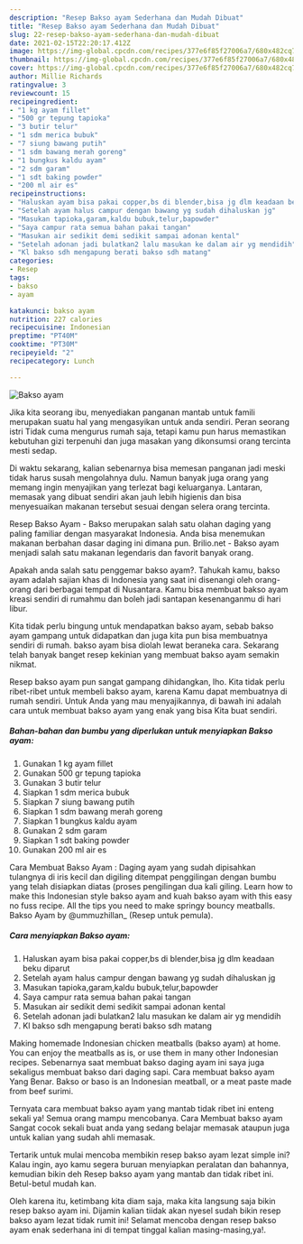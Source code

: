 ```yaml
---
description: "Resep Bakso ayam Sederhana dan Mudah Dibuat"
title: "Resep Bakso ayam Sederhana dan Mudah Dibuat"
slug: 22-resep-bakso-ayam-sederhana-dan-mudah-dibuat
date: 2021-02-15T22:20:17.412Z
image: https://img-global.cpcdn.com/recipes/377e6f85f27006a7/680x482cq70/bakso-ayam-foto-resep-utama.jpg
thumbnail: https://img-global.cpcdn.com/recipes/377e6f85f27006a7/680x482cq70/bakso-ayam-foto-resep-utama.jpg
cover: https://img-global.cpcdn.com/recipes/377e6f85f27006a7/680x482cq70/bakso-ayam-foto-resep-utama.jpg
author: Millie Richards
ratingvalue: 3
reviewcount: 15
recipeingredient:
- "1 kg ayam fillet"
- "500 gr tepung tapioka"
- "3 butir telur"
- "1 sdm merica bubuk"
- "7 siung bawang putih"
- "1 sdm bawang merah goreng"
- "1 bungkus kaldu ayam"
- "2 sdm garam"
- "1 sdt baking powder"
- "200 ml air es"
recipeinstructions:
- "Haluskan ayam bisa pakai copper,bs di blender,bisa jg dlm keadaan beku diparut"
- "Setelah ayam halus campur dengan bawang yg sudah dihaluskan jg"
- "Masukan tapioka,garam,kaldu bubuk,telur,bapowder"
- "Saya campur rata semua bahan pakai tangan"
- "Masukan air sedikit demi sedikit sampai adonan kental"
- "Setelah adonan jadi bulatkan2 lalu masukan ke dalam air yg mendidih"
- "Kl bakso sdh mengapung berati bakso sdh matang"
categories:
- Resep
tags:
- bakso
- ayam

katakunci: bakso ayam 
nutrition: 227 calories
recipecuisine: Indonesian
preptime: "PT40M"
cooktime: "PT30M"
recipeyield: "2"
recipecategory: Lunch

---
```



![Bakso ayam](https://img-global.cpcdn.com/recipes/377e6f85f27006a7/680x482cq70/bakso-ayam-foto-resep-utama.jpg)

Jika kita seorang ibu, menyediakan panganan mantab untuk famili merupakan suatu hal yang mengasyikan untuk anda sendiri. Peran seorang istri Tidak cuma mengurus rumah saja, tetapi kamu pun harus memastikan kebutuhan gizi terpenuhi dan juga masakan yang dikonsumsi orang tercinta mesti sedap.

Di waktu  sekarang, kalian sebenarnya bisa memesan panganan jadi meski tidak harus susah mengolahnya dulu. Namun banyak juga orang yang memang ingin menyajikan yang terlezat bagi keluarganya. Lantaran, memasak yang dibuat sendiri akan jauh lebih higienis dan bisa menyesuaikan makanan tersebut sesuai dengan selera orang tercinta. 

Resep Bakso Ayam - Bakso merupakan salah satu olahan daging yang paling familiar dengan masyarakat Indonesia. Anda bisa menemukan makanan berbahan dasar daging ini dimana pun. Brilio.net - Bakso ayam menjadi salah satu makanan legendaris dan favorit banyak orang.

Apakah anda salah satu penggemar bakso ayam?. Tahukah kamu, bakso ayam adalah sajian khas di Indonesia yang saat ini disenangi oleh orang-orang dari berbagai tempat di Nusantara. Kamu bisa membuat bakso ayam kreasi sendiri di rumahmu dan boleh jadi santapan kesenanganmu di hari libur.

Kita tidak perlu bingung untuk mendapatkan bakso ayam, sebab bakso ayam gampang untuk didapatkan dan juga kita pun bisa membuatnya sendiri di rumah. bakso ayam bisa diolah lewat beraneka cara. Sekarang telah banyak banget resep kekinian yang membuat bakso ayam semakin nikmat.

Resep bakso ayam pun sangat gampang dihidangkan, lho. Kita tidak perlu ribet-ribet untuk membeli bakso ayam, karena Kamu dapat membuatnya di rumah sendiri. Untuk Anda yang mau menyajikannya, di bawah ini adalah cara untuk membuat bakso ayam yang enak yang bisa Kita buat sendiri.

<!--inarticleads1-->

##### Bahan-bahan dan bumbu yang diperlukan untuk menyiapkan Bakso ayam:

1. Gunakan 1 kg ayam fillet
1. Gunakan 500 gr tepung tapioka
1. Gunakan 3 butir telur
1. Siapkan 1 sdm merica bubuk
1. Siapkan 7 siung bawang putih
1. Siapkan 1 sdm bawang merah goreng
1. Siapkan 1 bungkus kaldu ayam
1. Gunakan 2 sdm garam
1. Siapkan 1 sdt baking powder
1. Gunakan 200 ml air es


Cara Membuat Bakso Ayam : Daging ayam yang sudah dipisahkan tulangnya di iris kecil dan digiling ditempat penggilingan dengan bumbu yang telah disiapkan diatas (proses pengilingan dua kali giling. Learn how to make this Indonesian style bakso ayam and kuah bakso ayam with this easy no fuss recipe. All the tips you need to make springy bouncy meatballs. Bakso Ayam by @ummuzhillan_ (Resep untuk pemula). 

<!--inarticleads2-->

##### Cara menyiapkan Bakso ayam:

1. Haluskan ayam bisa pakai copper,bs di blender,bisa jg dlm keadaan beku diparut
1. Setelah ayam halus campur dengan bawang yg sudah dihaluskan jg
1. Masukan tapioka,garam,kaldu bubuk,telur,bapowder
1. Saya campur rata semua bahan pakai tangan
1. Masukan air sedikit demi sedikit sampai adonan kental
1. Setelah adonan jadi bulatkan2 lalu masukan ke dalam air yg mendidih
1. Kl bakso sdh mengapung berati bakso sdh matang


Making homemade Indonesian chicken meatballs (bakso ayam) at home. You can enjoy the meatballs as is, or use them in many other Indonesian recipes. Sebenarnya saat membuat bakso daging ayam ini saya juga sekaligus membuat bakso dari daging sapi. Cara membuat bakso ayam Yang Benar. Bakso or baso is an Indonesian meatball, or a meat paste made from beef surimi. 

Ternyata cara membuat bakso ayam yang mantab tidak ribet ini enteng sekali ya! Semua orang mampu mencobanya. Cara Membuat bakso ayam Sangat cocok sekali buat anda yang sedang belajar memasak ataupun juga untuk kalian yang sudah ahli memasak.

Tertarik untuk mulai mencoba membikin resep bakso ayam lezat simple ini? Kalau ingin, ayo kamu segera buruan menyiapkan peralatan dan bahannya, kemudian bikin deh Resep bakso ayam yang mantab dan tidak ribet ini. Betul-betul mudah kan. 

Oleh karena itu, ketimbang kita diam saja, maka kita langsung saja bikin resep bakso ayam ini. Dijamin kalian tiidak akan nyesel sudah bikin resep bakso ayam lezat tidak rumit ini! Selamat mencoba dengan resep bakso ayam enak sederhana ini di tempat tinggal kalian masing-masing,ya!.

